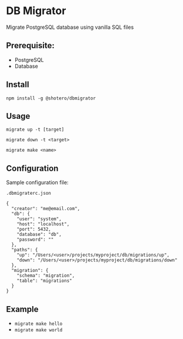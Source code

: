# DB Migrator

Migrate PostgreSQL database using vanilla SQL files

## Prerequisite:

- PostgreSQL
- Database

## Install

`npm install -g @shotero/dbmigrator`

## Usage

`migrate up -t [target]`

`migrate down -t <target>`

`migrate make <name>`

## Configuration

Sample configuration file:

`.dbmigraterc.json`

```
{
  "creator": "me@email.com",
  "db": {
    "user": "system",
    "host": "localhost",
    "port": 5432,
    "database": "db",
    "password": ""
  },
  "paths": {
    "up": "/Users/<user>/projects/myproject/db/migrations/up",
    "down": "/Users/<user>/projects/myproject/db/migrations/down"
  },
  "migration": {
    "schema": "migration",
    "table": "migrations"
  }
}
```

## Example

- `migrate make hello`
- `migrate make world`
